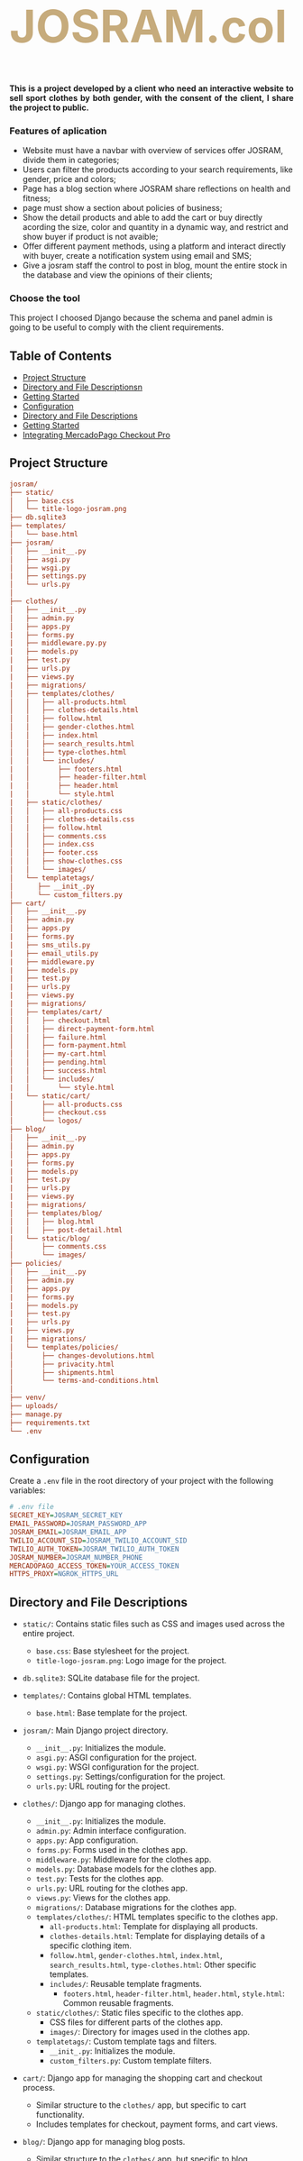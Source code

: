 <div class="row ">
	<div class="col ">
		<h1  style="color:#C6AB7C; font-size: 80px; font-weight:bold;">JOSRAM.col</h1>
	</div>
</div>

<h4 align="justify">This is a project developed by a client who need an interactive website to sell sport clothes by both gender, with the consent of the client, I share the project to public.</h4> 

### Features of aplication

- Website must have a navbar with overview of services offer JOSRAM, divide them in categories;
- Users can filter the products according to your search requirements, like gender, price and colors;
- Page has a blog section where JOSRAM share reflections on health and fitness;
- page must show a section about policies of business;
- Show the detail products and able to add the cart or buy directly acording the size, color and quantity in a dynamic way, and restrict and show buyer if product is not avaible;
- Offer different payment methods, using a platform and interact directly with buyer, create a notification system using email and SMS;
- Give a josram staff the control to post in blog, mount the entire stock in the database and view the opinions of their clients;

### Choose the tool

This project I choosed Django because the schema and panel admin is going to be useful to comply with the client requirements.

## Table of Contents
- [Project Structure](#Project-Structure)
- [Directory and File Descriptionsn](#Directory-and-File-Descriptions)
- [Getting Started](#Getting-Started)
- [Configuration](#Configuration)
- [Directory and File Descriptions](#Directory-and-File-Descriptions)
- [Getting Started](#Getting-Started)
- [Integrating MercadoPago Checkout Pro](#Integrating-MercadoPago-Checkout-Pro)
  
## Project Structure
```ini
josram/
├── static/
│   ├── base.css
│   └── title-logo-josram.png
├── db.sqlite3
├── templates/
│   └── base.html
├── josram/
│   ├── __init__.py
│   ├── asgi.py
│   ├── wsgi.py
|   ├── settings.py
│   └── urls.py
│
├── clothes/
│   ├── __init__.py
│   ├── admin.py
│   ├── apps.py
|   ├── forms.py
|   ├── middleware.py.py
|   ├── models.py
|   ├── test.py
|   ├── urls.py
|   ├── views.py
|   ├── migrations/
│   ├── templates/clothes/
│   │   ├── all-products.html
│   │   ├── clothes-details.html
│   │   ├── follow.html
│   │   ├── gender-clothes.html
│   │   ├── index.html
│   │   ├── search_results.html
│   │   ├── type-clothes.html
│   │   └── includes/
|   │       ├── footers.html
|   │       ├── header-filter.html
|   │       ├── header.html
|   │       └── style.html
|   ├── static/clothes/
│   │   ├── all-products.css
│   │   ├── clothes-details.css
│   │   ├── follow.html
│   │   ├── comments.css
│   │   ├── index.css
│   │   ├── footer.css
│   │   ├── show-clothes.css
│   │   └── images/
│   └── templatetags/
│      ├── __init_.py
│      └── custom_filters.py
├── cart/
│   ├── __init__.py
│   ├── admin.py
│   ├── apps.py
|   ├── forms.py
|   ├── sms_utils.py
|   ├── email_utils.py
|   ├── middleware.py
|   ├── models.py
|   ├── test.py
|   ├── urls.py
|   ├── views.py
|   ├── migrations/
│   ├── templates/cart/
│   │   ├── checkout.html
│   │   ├── direct-payment-form.html
│   │   ├── failure.html
│   │   ├── form-payment.html
│   │   ├── my-cart.html
│   │   ├── pending.html
│   │   ├── success.html
│   │   └── includes/
|   │       └── style.html
|   └── static/cart/
│       ├── all-products.css
│       ├── checkout.css
│       └── logos/
├── blog/
│   ├── __init__.py
│   ├── admin.py
│   ├── apps.py
|   ├── forms.py
|   ├── models.py
|   ├── test.py
|   ├── urls.py
|   ├── views.py
|   ├── migrations/
│   ├── templates/blog/
│   │   ├── blog.html
│   │   ├── post-detail.html
|   └── static/blog/
│       ├── comments.css
│       └── images/
├── policies/
│   ├── __init__.py
│   ├── admin.py
│   ├── apps.py
|   ├── forms.py
|   ├── models.py
|   ├── test.py
|   ├── urls.py
|   ├── views.py
|   ├── migrations/
│   └── templates/policies/
│       ├── changes-devolutions.html
│       ├── privacity.html
│       ├── shipments.html
│       └── terms-and-conditions.html
│
├── venv/
├── uploads/      
├── manage.py  
├── requirements.txt
└── .env
```

## Configuration

Create a `.env` file in the root directory of your project with the following variables:

```ini
# .env file
SECRET_KEY=JOSRAM_SECRET_KEY
EMAIL_PASSWORD=JOSRAM_PASSWORD_APP
JOSRAM_EMAIL=JOSRAM_EMAIL_APP
TWILIO_ACCOUNT_SID=JOSRAM_TWILIO_ACCOUNT_SID
TWILIO_AUTH_TOKEN=JOSRAM_TWILIO_AUTH_TOKEN
JOSRAM_NUMBER=JOSRAM_NUMBER_PHONE
MERCADOPAGO_ACCESS_TOKEN=YOUR_ACCESS_TOKEN
HTTPS_PROXY=NGROK_HTTPS_URL
```

## Directory and File Descriptions

- `static/`: Contains static files such as CSS and images used across the entire project.
  - `base.css`: Base stylesheet for the project.
  - `title-logo-josram.png`: Logo image for the project.

- `db.sqlite3`: SQLite database file for the project.

- `templates/`: Contains global HTML templates.
  - `base.html`: Base template for the project.

- `josram/`: Main Django project directory.
  - `__init__.py`: Initializes the module.
  - `asgi.py`: ASGI configuration for the project.
  - `wsgi.py`: WSGI configuration for the project.
  - `settings.py`: Settings/configuration for the project.
  - `urls.py`: URL routing for the project.

- `clothes/`: Django app for managing clothes.
  - `__init__.py`: Initializes the module.
  - `admin.py`: Admin interface configuration.
  - `apps.py`: App configuration.
  - `forms.py`: Forms used in the clothes app.
  - `middleware.py`: Middleware for the clothes app.
  - `models.py`: Database models for the clothes app.
  - `test.py`: Tests for the clothes app.
  - `urls.py`: URL routing for the clothes app.
  - `views.py`: Views for the clothes app.
  - `migrations/`: Database migrations for the clothes app.
  - `templates/clothes/`: HTML templates specific to the clothes app.
    - `all-products.html`: Template for displaying all products.
    - `clothes-details.html`: Template for displaying details of a specific clothing item.
    - `follow.html`, `gender-clothes.html`, `index.html`, `search_results.html`, `type-clothes.html`: Other specific templates.
    - `includes/`: Reusable template fragments.
      - `footers.html`, `header-filter.html`, `header.html`, `style.html`: Common reusable fragments.
  - `static/clothes/`: Static files specific to the clothes app.
    - CSS files for different parts of the clothes app.
    - `images/`: Directory for images used in the clothes app.
  - `templatetags/`: Custom template tags and filters.
    - `__init_.py`: Initializes the module.
    - `custom_filters.py`: Custom template filters.

- `cart/`: Django app for managing the shopping cart and checkout process.
  - Similar structure to the `clothes/` app, but specific to cart functionality.
  - Includes templates for checkout, payment forms, and cart views.

- `blog/`: Django app for managing blog posts.
  - Similar structure to the `clothes/` app, but specific to blog functionality.
  - Includes templates for blog views and post details.

- `policies/`: Django app for managing site policies.
  - Similar structure to the `clothes/` app, but specific to policies.
  - Includes templates for different policies like privacy, terms, and conditions.

- `venv/`: Virtual environment directory for managing project dependencies.

- `manage.py`: Command-line utility for managing the Django project.

- `requirements.txt`: List of project dependencies.

- `.env`: Environment variables configuration file.

## Getting Started

1. **Clone the repository**:
   ```sh
   git clone https://github.com/yourusername/josram.git
    ```
2. **Navigate to the project directory**:
    ```sh
   cd josram
    ```
3. **Create a virtual environment**:
   ```sh
   python -m venv venv
    ```
4. **Activate the virtual environment**:
   -On Windows:
     ```sh
     venv\Scripts\activate
      ```
   -On macOS/Linux:
    ```sh
     source venv/bin/activate
      ```
5. **Install the dependencies**:
   ```sh
   pip install -r requirements.txt
   ```
6. **Run the database migrations**:
    ```sh
   python manage.py migrate
   ```
7. **Start the development server**:
    ```sh
   python manage.py runserver
   ```
8. **Start the development server**:
 - Open your web browser and go to http://localhost:8000.

## Integrating MercadoPago Checkout Pro

This website, offer payment method using mercadopago to online payment, and I integrated the SDK that is a solution that allows your customers to make purchases through Mercado Pago payment pages safely, quickly and with the possibility of paying with the main payment methods currently available. 

I share the documentation: https://www.mercadopago.com.co/developers/es/docs/checkout-pro/landing

Step 1: Install the MercadoPago SDK
- Add the MercadoPago SDK to your `requirements.txt` file.

Step 2: Configure MercadoPago
- Add your MercadoPago credentials to the `.env` file.

Step 3: Create a Payment View
- In your `cart` app, create a view to handle the payment process. For example, in `cart/views.py`.

Step 3: Set Up ngrok for HTTPS Connection
To enable HTTPS for your local development environment, use ngrok. ngrok exposes your local server to the internet securely.
1. Install ngrok:
    Download and install ngrok from ngrok.com.
2. Start ngrok:
    Run ngrok on the port your Django server is running on (usually 8000):
```ini
ngrok http 8000
```
3. Update Callback URLs:
   Copy the generated HTTPS URL from ngrok and use it to update the callback URLs in your code.
   
Step 4: Create a Test Seller Account in MercadoPago
To test your integration, create a test seller account in MercadoPago:

1. Create Test Users:
    Go to the MercadoPago Developers site and create test users. This will give you both seller and buyer test accounts.

2. Use Production Credentials:
    Ensure you have the production MercadoPago credentials for API testing.

Step 5: Create a Payment View
In your `cart` app, create a view to handle the payment process. For example, in `cart/views.py`:

```ini
import mercadopago
import os
from django.shortcuts import render, redirect
from django.conf import settings

class ReferenceView(View):
    @csrf_exempt
    def post(self, request):
        # Get the id that are in the cart
        stored_clothes = request.session.get("cart_clothes")
        cart_mercadopago = []
        for clothe in stored_clothes:
            quantity = clothe["cant"]
            clothe_stored = SizeClothes.objects.get(pk=clothe["id"])
            cart_mercadopago.append({
                "id": f"Item-ID-{clothe_stored.pk}",
                "title": clothe_stored.color_clothe.clothes.name,
                "description": f"Talla {clothe_stored.size} de color {clothe_stored.color_clothe.color}",
                "unit_price": clothe_stored.color_clothe.clothes.price,
                "currency_id": "COP",
                "quantity": quantity,
            })

        expiration_date_from = datetime.now()
        expiration_date_to = expiration_date_from + timedelta(days=3)
      
        sdk = mercadopago.SDK(os.getenv('MERCADOPAGO_ACCESS_TOKEN'))
        # Crea un ítem en la preferencia
        preference_data = {
            "auto_return": "approved",

            "items": cart_mercadopago,

            "installments": 1,
            "default_installments": 1,

            "payer": {
                "name": request.POST.get("name"),
                "surname": request.POST.get("lastname"),
                "email": request.POST.get("email"),
                "phone": {
                    "area_code": "57",
                    "number": request.POST.get("contact")
                },
                "address": {
                    "street_name": request.POST.get("address"),
                    
                    "zip_code": request.POST.get("zip_code")
                }
            },

            "receiver_address": {
			"zip_code": request.POST.get("zip_code"),
			"street_name": request.POST.get("address"),
			"apartment": request.POST.get("home"),
		},
            "back_urls": {
                "success": f"https://{os.getenv('HTTPS_PROXY')}/cart/success",
                "failure": f"https://{os.getenv('HTTPS_PROXY')}/cart/failure",
                "pending": f"https://{os.getenv('HTTPS_PROXY')}/cart/pending"
            },

             "excluded_payment_methods": [
                    { "id": "efecty" }
                ],
                "excluded_payment_types": [
                    { "id": "ticket" }
                ],
          
            
            "binary_mode": True,
            "shipments":{
            "cost": int(request.POST.get("cost_shipments")),
            "mode": "not_specified",
            },
            "statement_descriptor": "Compra en JOSRAM",
            "notification_url": f"https://{os.getenv('HTTPS_PROXY')}/cart/notification",
         
            "expires": True,
            "expiration_date_from": f"{expiration_date_from.isoformat()}",
            "expiration_date_to": f"{expiration_date_to.isoformat()}"
        }
        
        preference_response = sdk.preference().create(preference_data)
        if preference_response.get("status") != 201:
            return JsonResponse(preference_response, status=preference_response.get("status", 400))
        preference = preference_response["response"]
    
        return HttpResponseRedirect(f"{preference['init_point']}")
```

Step 6: Add URLs
Add a URL pattern for the new payment view in `cart/urls.py`:
```ini
from django.urls import path
from . import views

urlpatterns = [
    path("payment-methods", views.ReferenceView.as_view(), name="mercadopago-payment"),
    # other paths...
]
```

Step 7: Update Templates
Update your checkout.html template to include the MercadoPago checkout button:
```ini

<form id="payment-form" class="needs-validation" method="POST" action="{% url 'mercadopago-payment' %}" novalidate>
          {% csrf_token %}
	# elements of form...

<button id="checkout-button" class="w-100 btn btn-primary btn-lg mt-5" type="submit" style="background-color:black;">Ir a pagar</button>
</form>
<script>
  document.getElementById('payment-form').addEventListener('submit', function (e) {
    var form = this;
    var mercadopagoRadio = document.getElementById('mercadopagoRadio');
    var directRadio = document.getElementById('directRadio');
    if (mercadopagoRadio.checked) {
      form.action = "{% url 'mercadopago-payment' %}";
    } else if (directRadio.checked) {
      form.action = "{% url 'direct-payment' order_josram %}";
    }
  });
</script>
```

Step 8: Handle Payment Responses
Create views to handle success, failure, and pending payment responses in `cart/views.py`:

```ini

def payment_success(request):
    return render(request, 'cart/success.html')

def payment_failure(request):
    return render(request, 'cart/failure.html')

def payment_pending(request):
    return render(request, 'cart/pending.html')
```
And add corresponding URLs in `cart/urls.py`:

```ini
    path("success", views.success),
    path("failure", views.failure),
    path("pending", views.supend),
```
Step 9: Test Your Integration
1. Start your Django server:
```ini
python manage.py runserver
```
2. Start ngrok:
```ini
ngrok http 8000
```
3. Test with MercadoPago's Test User:
- Copy url generated by ngrok and pasted in .env, later, use the test buyer account created earlier to simulate a purchase.
   
Now project is set up to handle payments using MercadoPago's Checkout Pro. Be sure to test the integration thoroughly before going live.
